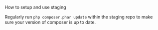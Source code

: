 How to setup and use staging


Regularly run `php composer.phar update` within the staging repo to make sure your version of composer is up to date.
